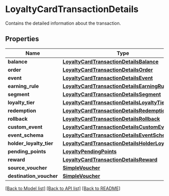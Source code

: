 # LoyaltyCardTransactionDetails

Contains the detailed information about the transaction.

## Properties

Name | Type | Description | Notes
------------ | ------------- | ------------- | -------------
**balance** | [**LoyaltyCardTransactionDetailsBalance**](LoyaltyCardTransactionDetailsBalance.md) |  | [optional] 
**order** | [**LoyaltyCardTransactionDetailsOrder**](LoyaltyCardTransactionDetailsOrder.md) |  | [optional] 
**event** | [**LoyaltyCardTransactionDetailsEvent**](LoyaltyCardTransactionDetailsEvent.md) |  | [optional] 
**earning_rule** | [**LoyaltyCardTransactionDetailsEarningRule**](LoyaltyCardTransactionDetailsEarningRule.md) |  | [optional] 
**segment** | [**LoyaltyCardTransactionDetailsSegment**](LoyaltyCardTransactionDetailsSegment.md) |  | [optional] 
**loyalty_tier** | [**LoyaltyCardTransactionDetailsLoyaltyTier**](LoyaltyCardTransactionDetailsLoyaltyTier.md) |  | [optional] 
**redemption** | [**LoyaltyCardTransactionDetailsRedemption**](LoyaltyCardTransactionDetailsRedemption.md) |  | [optional] 
**rollback** | [**LoyaltyCardTransactionDetailsRollback**](LoyaltyCardTransactionDetailsRollback.md) |  | [optional] 
**custom_event** | [**LoyaltyCardTransactionDetailsCustomEvent**](LoyaltyCardTransactionDetailsCustomEvent.md) |  | [optional] 
**event_schema** | [**LoyaltyCardTransactionDetailsEventSchema**](LoyaltyCardTransactionDetailsEventSchema.md) |  | [optional] 
**holder_loyalty_tier** | [**LoyaltyCardTransactionDetailsHolderLoyaltyTier**](LoyaltyCardTransactionDetailsHolderLoyaltyTier.md) |  | [optional] 
**pending_points** | [**LoyaltyPendingPoints**](LoyaltyPendingPoints.md) |  | [optional] 
**reward** | [**LoyaltyCardTransactionDetailsReward**](LoyaltyCardTransactionDetailsReward.md) |  | [optional] 
**source_voucher** | [**SimpleVoucher**](SimpleVoucher.md) |  | [optional] 
**destination_voucher** | [**SimpleVoucher**](SimpleVoucher.md) |  | [optional] 

[[Back to Model list]](../README.md#documentation-for-models) [[Back to API list]](../README.md#documentation-for-api-endpoints) [[Back to README]](../README.md)


